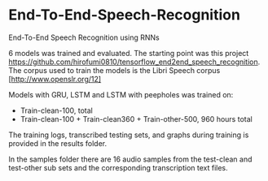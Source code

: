 # End-To-End-Speech-Recognition
End-To-End Speech Recognition using RNNs

6 models was trained and evaluated. The starting point was this project https://github.com/hirofumi0810/tensorflow_end2end_speech_recognition. The corpus used to train the models is the Libri Speech corpus [http://www.openslr.org/12]

Models with GRU, LSTM and LSTM with peepholes was trained on:
- Train-clean-100, total
- Train-clean-100 + Train-clean360 + Train-other-500, 960 hours total

The training logs, transcribed testing sets, and graphs during training is provided in the results folder.

In the samples folder there are 16 audio samples from the test-clean and test-other sub sets and the corresponding transcription text files.

